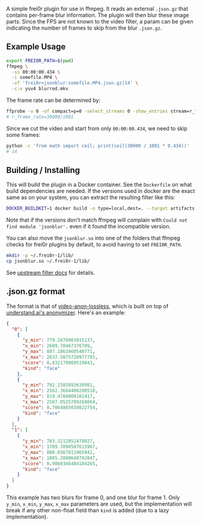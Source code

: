 A simple frei0r plugin for use in ffmpeg. It reads an external `.json.gz` that
contains per-frame blur information. The plugin will then blur these image
parts. Since the FPS are not known to the video filter, a param can be given
indicating the number of frames to skip from the blur `.json.gz`.

## Example Usage

```bash
export FREI0R_PATH=$(pwd)
ffmpeg \
  -ss 00:00:00.434 \
  -i somefile.MP4 \
  -vf 'frei0r=jsonblur:somefile.MP4.json.gz|14' \
  -c:v yuv4 blurred.mkv
```

The frame rate can be determined by:
```bash
ffprobe -v 0 -of compact=p=0 -select_streams 0 -show_entries stream=r_frame_rate somefile.MP4
# r_frame_rate=30000/1001
```

Since we cut the video and start from only `00:00:00.434`, we need to skip some frames:
```bash
python -c 'from math import ceil; print(ceil(30000 / 1001 * 0.434))'
# 14
```

## Building / Installing

This will build the plugin in a Docker container. See the `Dockerfile` on what
build dependencies are needed. If the versions used in docker are the exact same
as on your system, you can extract the resulting filter like this:
```bash
DOCKER_BUILDKIT=1 docker build -o type=local,dest=. --target artifacts
```
Note that if the versions don't match ffmpeg will complain with `Could not find
module 'jsonblur'.` even if it found the incompatible version.

You can also move the `jsonblur.so` into one of the folders that ffmpeg checks
for frei0r plugins by default, to avoid having to set `FREI0R_PATH`.

```bash
mkdir -p ~/.frei0r-1/lib/
cp jsonblur.so ~/.frei0r-1/lib/
```

See [upstream filter docs] for details.

## .json.gz format

The format is that of [video-anon-lossless], which is built on top of
[understand.ai's anonymizer]. Here's an example:

```json
{
  "0": [
    {
      "y_min": 779.2870903015137,
      "x_min": 2609.70467376709,
      "y_max": 807.1863460540771,
      "x_max": 2637.5875720977783,
      "score": 0.832179069519043,
      "kind": "face"
    },
    {
      "y_min": 792.1585893630981,
      "x_min": 2562.3684406280518,
      "y_max": 819.4704008102417,
      "x_max": 2587.0525789260864,
      "score": 0.7064805030822754,
      "kind": "face"
    }
  ],
  "1": [
    {
      "y_min": 783.3212852478027,
      "x_min": 1789.7090587615967,
      "y_max": 800.6567811965942,
      "x_max": 1805.2080640792847,
      "score": 0.9060346484184265,
      "kind": "face"
    }
  ]
}
```

This example has two blurs for frame 0, and one blur for frame 1. Only `y_min`,
`x_min`, `y_max`, `x_max` parameters are used, but the implementation will break
if any other non-float field than `kind` is added (due to a lazy
implementation).

[upstream filter docs]: https://ffmpeg.org/ffmpeg-filters.html#frei0r-1
[video-anon-lossless]: https://github.com/breunigs/video-anon-lossless
[understand.ai's anonymizer]: https://github.com/understand-ai/anonymizer
